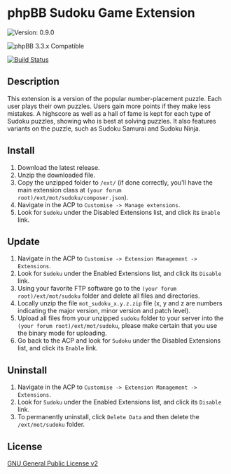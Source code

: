 # phpBB Sudoku Game Extension

![Version: 0.9.0](https://img.shields.io/badge/Version-0.9.0-green)  
  
![phpBB 3.3.x Compatible](https://img.shields.io/badge/phpBB-3.3.x%20Compatible-009BDF)  

[![Build Status](https://github.com/Mike-on-Tour/sudoku/workflows/Tests/badge.svg)](https://github.com/Mike-on-Tour/sudoku/actions)

## Description
This extension is a version of the popular number-placement puzzle.
Each user plays their own puzzles. Users gain more points if they make less mistakes. A highscore as well as a hall of fame is kept for each type of Sudoku puzzles, showing who
is best at solving puzzles. It also features variants on the puzzle, such as Sudoku Samurai and Sudoku Ninja.
  
## Install

1. Download the latest release.
2. Unzip the downloaded file.
3. Copy the unzipped folder to `/ext/` (if done correctly, you'll have the main extension class at `(your forum root)/ext/mot/sudoku/composer.json`).
4. Navigate in the ACP to `Customise -> Manage extensions`.
5. Look for `Sudoku` under the Disabled Extensions list, and click its `Enable` link.

## Update

1. Navigate in the ACP to `Customise -> Extension Management -> Extensions`.
2. Look for `Sudoku` under the Enabled Extensions list, and click its `Disable` link.
3. Using your favorite FTP software go to the `(your forum root)/ext/mot/sudoku` folder and delete all files and directories.
4. Locally unzip the file `mot_sudoku_x.y.z.zip` file (x, y and z are numbers indicating the major version, minor version and patch level).
5. Upload all files from your unzipped `sudoku` folder to your server into the `(your forum root)/ext/mot/sudoku`, please make certain that you use the binary mode for uploading.
6. Go back to the ACP and look for `Sudoku` under the Disabled Extensions list, and click its `Enable` link.

## Uninstall

1. Navigate in the ACP to `Customise -> Extension Management -> Extensions`.
2. Look for `Sudoku` under the Enabled Extensions list, and click its `Disable` link.
3. To permanently uninstall, click `Delete Data` and then delete the `/ext/mot/sudoku` folder.

## License
[GNU General Public License v2](http://opensource.org/licenses/GPL-2.0)
